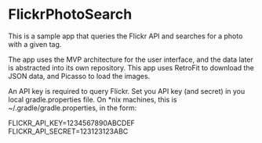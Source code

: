 # FlickrPhotoSearch
This is a sample app that queries the Flickr API and searches for a photo with a given tag.

The app uses the MVP architecture for the user interface, and the data later is abstracted into its own repository.
This app uses RetroFit to download the JSON data, and Picasso to load the images.

An API key is required to query Flickr.
Set you API key (and secret) in you local gradle.properties file. On *nix machines, this is ~/.gradle/gradle.properties, in the form:
<p>
FLICKR_API_KEY=1234567890ABCDEF <br />
FLICKR_API_SECRET=123123123ABC
</p>
